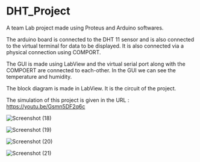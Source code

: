 # DHT_Project

A team Lab project made using Proteus and Arduino softwares.

The arduino board is connected to the DHT 11 sensor and is also connected to the virtual terminal for data to be displayed. It is also connected via a physical connection using COMPORT.

The GUI is made using LabView and the virtual serial port along with the COMPOERT are connected to each-other. In the GUI we can see the temperature and humidity.

The block diagram is made in LabView. It is the circuit of the project.

The simulation of this project is given in the URL : https://youtu.be/Gsmn5DF2q6c

![Screenshot (18)](https://user-images.githubusercontent.com/75902819/204617211-4f8cd2fa-eef2-4016-a8fa-ac7570ea679d.png)

![Screenshot (19)](https://user-images.githubusercontent.com/75902819/204617015-2bc9460b-b7b8-4ecf-90d3-75efa74ee29f.png)

![Screenshot (20)](https://user-images.githubusercontent.com/75902819/204617032-393dd8b1-ccca-43ee-aa5c-ef08a6e26835.png)

![Screenshot (21)](https://user-images.githubusercontent.com/75902819/204617045-f3f06dc1-28ba-4561-938f-06a93e510e45.png)
